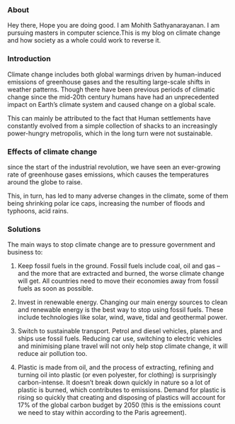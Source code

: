 ### About

Hey there, Hope you are doing good. I am Mohith Sathyanarayanan. I am pursuing masters in computer science.This is my blog on climate change and how society as a whole could work to reverse it.

### Introduction
Climate change includes both global warmings driven by human-induced emissions of greenhouse gases and the resulting large-scale shifts in weather patterns. Though there have been previous periods of climatic change since the mid-20th century humans have had an unprecedented impact on Earth’s climate system and caused change on a global scale.

This can mainly be attributed to the fact that Human settlements have constantly evolved from a simple collection of shacks to an increasingly power-hungry metropolis, which in the long turn were not sustainable.


### Effects of climate change

since the start of the industrial revolution, we have seen an ever-growing rate of greenhouse gases emissions, which causes the temperatures around the globe to raise. 

This, in turn, has led to many adverse changes in the climate, some of them being shrinking polar ice caps, increasing the number of floods and typhoons, acid rains.

### Solutions

  The main ways to stop climate change are to pressure government and business to:

  1) Keep fossil fuels in the ground. Fossil fuels include coal, oil and gas – and the more that are extracted and burned, the worse climate change will get. All countries need to move their economies away from fossil fuels as soon as possible.

  2) Invest in renewable energy. Changing our main energy sources to clean and renewable energy is the best way to stop using fossil fuels. These include technologies like solar, wind, wave, tidal and geothermal power.
  
  3) Switch to sustainable transport. Petrol and diesel vehicles, planes and ships use fossil fuels. Reducing car use, switching to electric vehicles and minimising plane travel will not only help stop climate change, it will reduce air pollution too.
    
   4) Plastic is made from oil, and the process of extracting, refining and turning oil into plastic (or even polyester, for clothing) is surprisingly carbon-intense. It doesn’t break down quickly in nature so a lot of plastic is burned, which contributes to emissions. Demand for plastic is rising so quickly that creating and disposing of plastics will account for 17% of the global carbon budget by 2050 (this is the emissions count we need to stay within according to the Paris agreement).

